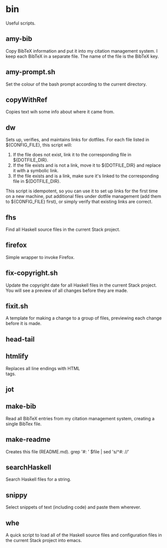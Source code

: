 # bin

Useful scripts.

## amy-bib
Copy BibTeX information and put it into my citation management system.
I keep each BibTeX in a separate file.
The name of the file is the BibTeX key.

## amy-prompt.sh
Set the colour of the bash prompt according to the current directory.

## copyWithRef
Copies text wih some info about where it came from.

## dw
Sets up, verifies, and maintains links for dotfiles.
For each file listed in ${CONFIG_FILE}, this script will:
1. If the file does not exist, link it to the corresponding file in ${DOTFILE_DIR}.
2. If the file exists and is not a link, move it to ${DOTFILE_DIR}
   and replace it with a symbolic link.
3. If the file exists and is a link, make sure it's linked to the corresponding file
   in ${DOTFILE_DIR}.

This script is idempotent, so you can use it to
set up links for the first time on a new machine,
put additional files under dotfile management (add them to ${CONFIG_FILE} first),
or simply verify that existing links are correct.

## fhs
Find all Haskell source files in the current Stack project.

## firefox
Simple wrapper to invoke Firefox.

## fix-copyright.sh
Update the copyright date for all Haskell files in the current Stack project.
You will see a preview of all changes before they are made.

## fixit.sh
A template for making a change to a group of files,
previewing each change before it is made.

## head-tail

## htmlify
Replaces all line endings with HTML <br/> tags.

## jot

## make-bib
Read all BibTeX entries from my citation management system,
creating a single BibTex file.

## make-readme
Creates this file (README.md).
  grep '#: ' $file | sed 's/^#: //'

## searchHaskell
Search Haskell files for a string.

## snippy
Select snippets of text (including code) and paste them wherever.

## whe
A quick script to load all of the Haskell source files
and configuration files in the current Stack project
into emacs.

